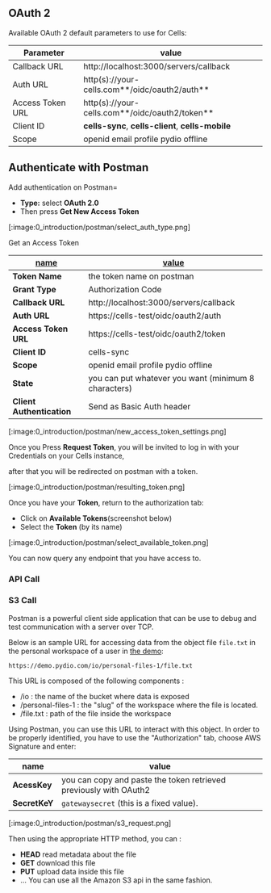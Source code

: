 ## OAuth 2

Available OAuth 2 default parameters to use for Cells:

| Parameter        | value                                              |
| ---------------- | -------------------------------------------------- |
| Callback URL     | http://localhost:3000/servers/callback             |
| Auth URL         | http(s)://your-cells.com**/oidc/oauth2/auth**      |
| Access Token URL | http(s)://your-cells.com**/oidc/oauth2/token**     |
| Client ID        | **cells-sync**, **cells-client**, **cells-mobile** |
| Scope            | openid email profile pydio offline                 |

## Authenticate with Postman

Add authentication on Postman=

- **Type:** select **OAuth 2.0**
- Then press **Get New Access Token**

[:image:0_introduction/postman/select_auth_type.png]

Get an Access Token

| <u>name</u>               | <u>value</u>                                         |
| ------------------------- | ---------------------------------------------------- |
| **Token Name**            | the token name on postman                            |
| **Grant Type**            | Authorization Code                                   |
| **Callback URL**          | http://localhost:3000/servers/callback               |
| **Auth URL**              | https://cells-test/oidc/oauth2/auth                  |
| **Access Token URL**      | https://cells-test/oidc/oauth2/token                 |
| **Client ID**             | cells-sync                                           |
| **Scope**                 | openid email profile pydio offline                   |
| **State**                 | you can put whatever you want (minimum 8 characters) |
| **Client Authentication** | Send as Basic Auth header                            |

[:image:0_introduction/postman/new_access_token_settings.png]

Once you Press **Request Token**, you will be invited to log in with your Credentials on your Cells instance,

after that you will be redirected on postman with a token.

[:image:0_introduction/postman/resulting_token.png]

Once you have your **Token**, return to the authorization tab:

- Click on **Available Tokens**(screenshot below)
- Select the **Token** (by its name)

[:image:0_introduction/postman/select_available_token.png]

You can now query any endpoint that you have access to.

### API Call

### S3 Call

Postman is a powerful client side application that can be use to debug and test communication with a server over TCP.

Below is an sample URL for accessing data from the object file `file.txt` in the personal workspace of a user in [the demo](http://demo.pydio.com):

`https://demo.pydio.com/io/personal-files-1/file.txt`

This URL is composed of the following components :  

- /io : the name of the bucket where data is exposed  
- /personal-files-1 : the "slug" of the workspace where the file is located.
- /file.txt : path of the file inside the workspace

Using Postman, you can use this URL to interact with this object. In order to be properly identified, you have to use the "Authorization" tab, choose AWS Signature and enter:

| name          | value                                                             |
| ------------- | ----------------------------------------------------------------- |
| **AcessKey**  | you can copy and paste the token retrieved previously with OAuth2 |
| **SecretKeY** | `gatewaysecret` (this is a fixed value).                          |

[:image:0_introduction/postman/s3_request.png]

Then using the appropriate HTTP method, you can : 

- **HEAD** read metadata about the file
- **GET** download this file
- **PUT** upload data inside this file
- ... You can use all the Amazon S3 api in the same fashion.